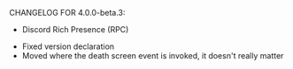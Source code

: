 CHANGELOG FOR 4.0.0-beta.3:

+ Discord Rich Presence (RPC)
* Fixed version declaration
* Moved where the death screen event is invoked, it doesn't really matter
